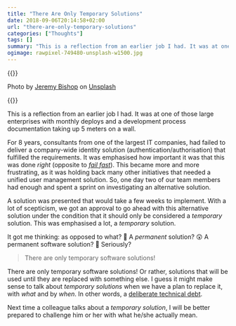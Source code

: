 ```yaml
---
title: "There Are Only Temporary Solutions"
date: 2018-09-06T20:14:58+02:00
url: "there-are-only-temporary-solutions"
categories: ["Thoughts"]
tags: []
summary: "This is a reflection from an earlier job I had. It was at one of those large enterprises with monthly deploys and a development process documentation taking up 5 meters on a wall. For 8 years, consultants from one of the largest IT companies, had failed to deliver a company-wide..."
ogimage: rawpixel-749480-unsplash-w1500.jpg
---
```


{{<post-image image="rawpixel-749480-unsplash-w1500.jpg" alt="Women with post it notes in wall">}}
<p>Photo by <a href="https://unsplash.com/photos/KFIjzXYg1RM">Jeremy Bishop</a> on <a href="https://unsplash.com/">Unsplash</a></p>
{{</post-image>}}

This is a reflection from an earlier job I had. It was at one of those large enterprises with monthly deploys and a development process documentation taking up 5 meters on a wall.

For 8 years, consultants from one of the largest IT companies, had failed to deliver a company-wide identity solution (authentication/authorisation) that fulfilled the requirements. It was emphasised how important it was that this was done _right_ (opposite to _[fail fast][1]_). This became more and more frustrating, as it was holding back many other initiatives that needed a unified user management solution. So, one day two of our team members had enough and spent a sprint on investigating an alternative solution. 

A solution was presented that would take a few weeks to implement. With a lot of scepticism, we got an approval to go ahead with this alternative solution under the condition that it should only be considered a _temporary_ solution. This was emphasised a lot, a _temporary_ solution. 

It got me thinking: as opposed to what? 🤨 A _permanent_ solution? 😲 A permanent software solution? 🤣 Seriously?

> There are only temporary software solutions!

There are only temporary software solutions! Or rather, solutions that will be used until they are replaced with something else. I guess it might make sense to talk about _temporary solutions_ when we have a plan to replace it, with _what_ and by _when_. In other words, a [deliberate technical debt][2].

Next time a colleague talks about a _temporary solution_, I will be better prepared to challenge him or her with what he/she actually mean.



[1]: https://whatis.techtarget.com/definition/fail-fast
[2]: https://hackernoon.com/there-are-3-main-types-of-technical-debt-heres-how-to-manage-them-4a3328a4c50c
